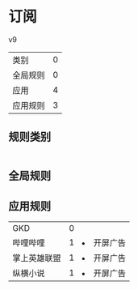 # 订阅

v9

|||
| - |:-:|
|类别|0|
|全局规则|0|
|应用|4|
|应用规则|3|

## 规则类别

|||
| - |:-:|


## 全局规则



## 应用规则

||||
| - |:-:|-|
|GKD|0||
|哔哩哔哩|1|<li>开屏广告|
|掌上英雄联盟|1|<li>开屏广告|
|纵横小说|1|<li>开屏广告|
